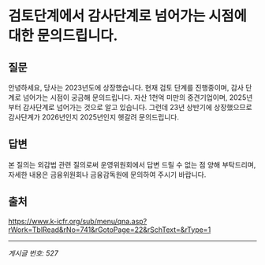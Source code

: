 # 검토단계에서 감사단계로 넘어가는 시점에 대한 문의드립니다.

## 질문
안녕하세요, 당사는 2023년도에 상장했습니다.
현재 검토 단계를 진행중이며, 감사 단계로 넘어가는 시점이 궁금해 문의드립니다.
자산 1천억 미만의 중견기업이며, 2025년부터 감사단계로 넘어가는 것으로 알고 있습니다.
그런데 23년 상반기에 상장했으므로 감사단계가 2026년인지 2025년인지 헷갈려 문의드립니다.

## 답변
본 질의는 외감법 관련 질의로써 운영위원회에서 답변 드릴 수 없는 점 양해 부탁드리며, 자세한 내용은 금융위원회나 금융감독원에 문의하여 주시기 바랍니다.

## 출처
https://www.k-icfr.org/sub/menu/qna.asp?rWork=TblRead&rNo=741&rGotoPage=22&rSchText=&rType=1

---
*게시글 번호: 527*
